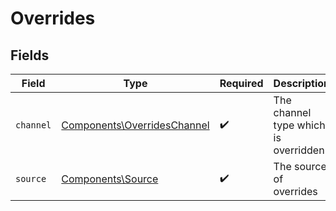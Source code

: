 # Overrides


## Fields

| Field                                                                      | Type                                                                       | Required                                                                   | Description                                                                |
| -------------------------------------------------------------------------- | -------------------------------------------------------------------------- | -------------------------------------------------------------------------- | -------------------------------------------------------------------------- |
| `channel`                                                                  | [Components\OverridesChannel](../../Models/Components/OverridesChannel.md) | :heavy_check_mark:                                                         | The channel type which is overridden                                       |
| `source`                                                                   | [Components\Source](../../Models/Components/Source.md)                     | :heavy_check_mark:                                                         | The source of overrides                                                    |